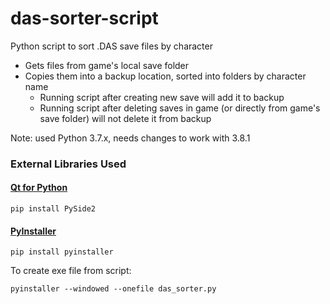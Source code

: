 # das-sorter-script
Python script to sort .DAS save files by character
* Gets files from game's local save folder
* Copies them into a backup location, sorted into folders by character name
    * Running script after creating new save will add it to backup
    * Running script after deleting saves in game (or directly from game's save folder) will not delete it from backup

Note: used Python 3.7.x, needs changes to work with 3.8.1


### External Libraries Used

#### [Qt for Python](https://doc.qt.io/qtforpython)
```
pip install PySide2
```

#### [PyInstaller](http://www.pyinstaller.org/)
```
pip install pyinstaller
```

To create exe file from script:
```
pyinstaller --windowed --onefile das_sorter.py
```